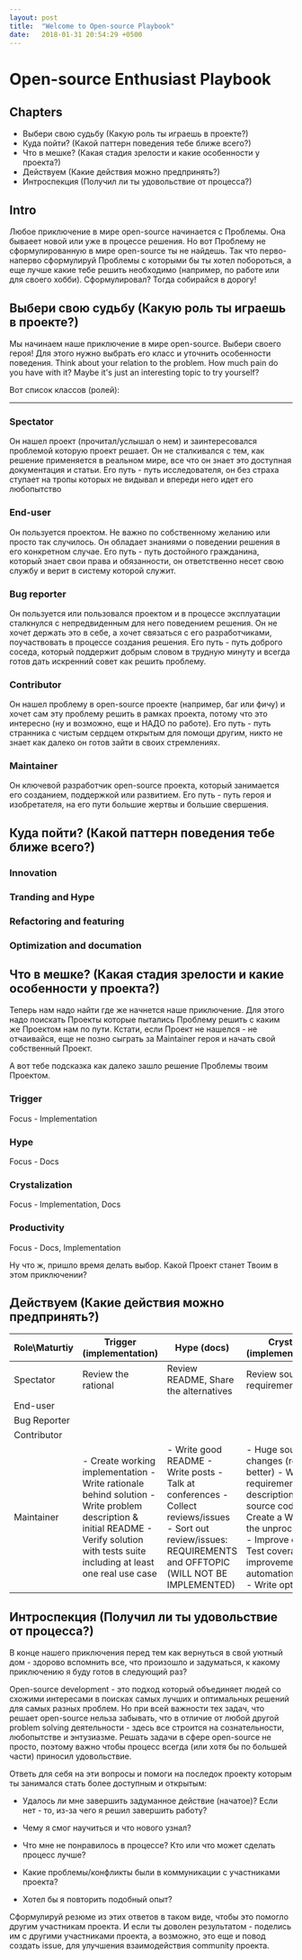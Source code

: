 ```yaml
---
layout: post
title:  "Welcome to Open-source Playbook"
date:   2018-01-31 20:54:29 +0500
---
```


# Open-source Enthusiast Playbook
## Chapters
- Выбери свою судьбу (Какую роль ты играешь в проекте?)
- Куда пойти? (Какой паттерн поведения тебе ближе всего?)
- Что в мешке? (Какая стадия зрелости и какие особенности у проекта?)
- Действуем (Какие действия можно предпринять?)
- Интроспекция (Получил ли ты удовольствие от процесса?)

## Intro
Любое приключение в мире open-source начинается с Проблемы. Она бываеет новой или уже в процессе
решения. Но вот Проблему не сформулированную в мире open-source ты не найдешь.
Так что перво-наперво сформулируй Проблемы с которыми бы ты хотел побороться, а еще лучше какие
тебе решить необходимо (например, по работе или для своего хобби).
Сформулировал?
Тогда собирайся в дорогу!

## Выбери свою судьбу (Какую роль ты играешь в проекте?)
Мы начинаем наше приключение в мире open-source. Выбери своего героя!
Для этого нужно выбрать его класс и уточнить особенности поведения.
Think about your relation to the problem. How much pain do you have with it? Maybe it's
just an interesting topic to try yourself?

Вот список классов (ролей):

---

### Spectator
  Он нашел проект (прочитал/услышал о нем) и заинтересовался проблемой которую проект
  решает. Он не сталкивался с тем, как решение применяется в реальном мире, все что
  он знает это доступная документация и статьи.
  Его путь - путь исследователя, он без страха ступает на тропы которых не видывал и
  впереди него идет его любопытство

### End-user
  Он пользуется проектом. Не важно по собственному желанию или просто так случилось.
  Он обладает знаниями о поведении решения в его конкретном случае.
  Его путь - путь достойного гражданина, который знает свои права и обязанности, он
  ответственно несет свою службу и верит в систему которой служит.

### Bug reporter
  Он пользуется или пользовался проектом и в процессе эксплуатации сталкнулся с
  непредвиденным для него поведением решения. Он не хочет держать это в себе, а
  хочет связаться с его разработчиками, поучаствовать в процессе создания решения.
  Его путь - путь доброго соседа, который поддержит добрым словом в трудную минуту и
  всегда готов дать искренний совет как решить проблему.

### Contributor
  Он нашел проблему в open-source проекте (например, баг или фичу) и хочет
  сам эту проблему решить в рамках проекта, потому что это интересно (ну и возможно,
  еще и НАДО по работе). Его путь - путь странника с чистым сердцем открытым для
  помощи другим, никто не знает как далеко он готов зайти в своих стремлениях.

### Maintainer
  Он ключевой разработчик open-source проекта, который занимается его созданием,
  поддержкой или развитием. Его путь - путь героя и изобретателя, на его пути большие
  жертвы и большие свершения.

## Куда пойти? (Какой паттерн поведения тебе ближе всего?)

### Innovation
### Tranding and Hype
### Refactoring and featuring
### Optimization and documation

## Что в мешке? (Какая стадия зрелости и какие особенности у проекта?)
Теперь нам надо найти где же начнется наше приключение. Для этого надо поискать Проекты которые
пытались Проблему решить с каким же Проектом нам по пути. Кстати, если Проект не нашелся - не
отчаивайся, еще не позно сыграть за Maintainer героя и начать свой собственный Проект.

А вот тебе подсказка как далеко зашло решение Проблемы твоим Проектом.

### Trigger
Focus - Implementation
### Hype
Focus - Docs
### Crystalization
Focus - Implementation, Docs
### Productivity
Focus - Docs, Implementation

Ну что ж, пришло время делать выбор. Какой Проект станет Твоим в этом приключении?

## Действуем (Какие действия можно предпринять?)

| Role\Maturtiy | Trigger (implementation)                                                                                                                                                                | Hype (docs)                                                                                                                                                      | Crystalization (implementations/docs)                                                                                                                                                                                                                                | Productivity (docs/implementations) |
|---------------|-----------------------------------------------------------------------------------------------------------------------------------------------------------------------------------------|------------------------------------------------------------------------------------------------------------------------------------------------------------------|----------------------------------------------------------------------------------------------------------------------------------------------------------------------------------------------------------------------------------------------------------------------|-------------------------------------|
| Spectator     | Review the rational                                                                                                                                                                     | Review README,  Share the alternatives                                                                                                                           | Review source docs and requirements                                                                                                                                                                                                                                  | Review process documentation        |
| End-user      |                                                                                                                                                                                         |                                                                                                                                                                  |                                                                                                                                                                                                                                                                      |                                     |
| Bug Reporter  |                                                                                                                                                                                         |                                                                                                                                                                  |                                                                                                                                                                                                                                                                      |                                     |
| Contributor   |                                                                                                                                                                                         |                                                                                                                                                                  |                                                                                                                                                                                                                                                                      |                                     |
| Maintainer    | - Create working implementation - Write rationale behind solution - Write problem description & initial README - Verify solution with tests suite including at  least one real use case | - Write good README - Write posts - Talk at conferences - Collect reviews/issues - Sort out review/issues:  REQUIREMENTS and  OFFTOPIC (WILL NOT BE IMPLEMENTED) | - Huge source code changes (rewrite it better) - Write down requirements description - Write source code docs - Create a Wiki - Lower the unprocessed Issues - Improve code quality - Test coverage improvement - Tests automation improvement - Write optimizations |                                     |

## Интроспекция (Получил ли ты удовольствие от процесса?)
В конце нашего приключения перед тем как вернуться в свой уютный дом - здорово вспомнить все, что
произошло и задуматься, к какому приключению я буду готов в следующий раз?

Open-source development - это подход который объединяет людей со схожими интересами в поисках самых
лучших и оптимальных решений для самых разных проблем. Но при всей важности тех задач, что решает
open-source нельза забывать, что в отличие от любой другой problem solving деятельности - здесь
все строится на сознательности, любопытстве и энтузиазме. Решать задачи в сфере open-source не просто,
поэтому важно чтобы процесс всегда (или хотя бы по большей части) приносил удовольствие.

Ответь для себя на эти вопросы и помоги на последок проекту которым ты занимался стать более
доступным и открытым:
- Удалось ли мне завершить задуманное действие (начатое)? Если нет - то, из-за чего я решил
завершить работу?

- Чему я смог научиться и что нового узнал?

- Что мне не понравилось в процессе? Кто или что может сделать процесс лучше?

- Какие проблемы/конфликты были в коммуникации с участниками проекта?

- Хотел бы я повторить подобный опыт?

Сформулируй резюме из этих ответов в таком виде, чтобы это помогло другим участникам проекта.
И если ты доволен результатом - поделись им с другими участниками проекта, а
возможно, это еще и повод создать issue, для улучшения взаимодействия community проекта.
